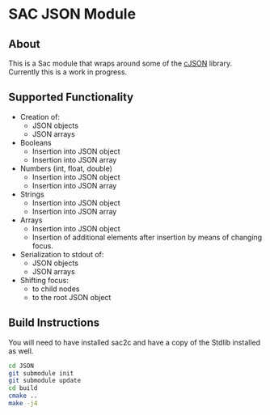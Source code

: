 # SAC JSON Module
## About
This is a Sac module that wraps around some of the [cJSON](https://github.com/DaveGamble/cJSON) library.
Currently this is a work in progress.

## Supported Functionality
- Creation of:
	- JSON objects
	- JSON arrays
- Booleans
	- Insertion into JSON object
	- Insertion into JSON array
- Numbers (int, float, double)
	- Insertion into JSON object
	- Insertion into JSON array
- Strings
	- Insertion into JSON object
	- Insertion into JSON array
- Arrays
	- Insertion into JSON object
	- Insertion of additional elements after insertion by means of changing focus.
- Serialization to stdout of:
	- JSON objects
	- JSON arrays
- Shifting focus:
	- to child nodes
	- to the root JSON object

## Build Instructions
You will need to have installed sac2c and have a copy of the Stdlib installed as well.
```bash
cd JSON
git submodule init
git submodule update
cd build
cmake ..
make -j4
```
